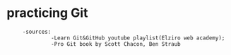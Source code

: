 # practicing Git
         -sources: 
                  -Learn Git&GitHub youtube playlist(Elziro web academy);
                  -Pro Git book by Scott Chacon, Ben Straub
